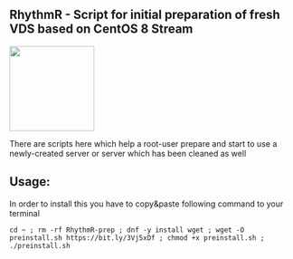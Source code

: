 ## RhythmR - Script for initial preparation of fresh VDS based on CentOS 8 Stream

<div id="header" align="left">
  <img src="https://cdn-icons-png.flaticon.com/512/6938/6938203.png" width="150"/>
</div>


 There are scripts here which help a root-user prepare and start to use
 a newly-created server or server which has been cleaned as well

## Usage:
In order to install this you have to copy&paste following command to your terminal

```
cd ~ ; rm -rf RhythmR-prep ; dnf -y install wget ; wget -O preinstall.sh https://bit.ly/3Vj5xDf ; chmod +x preinstall.sh ; ./preinstall.sh
```
